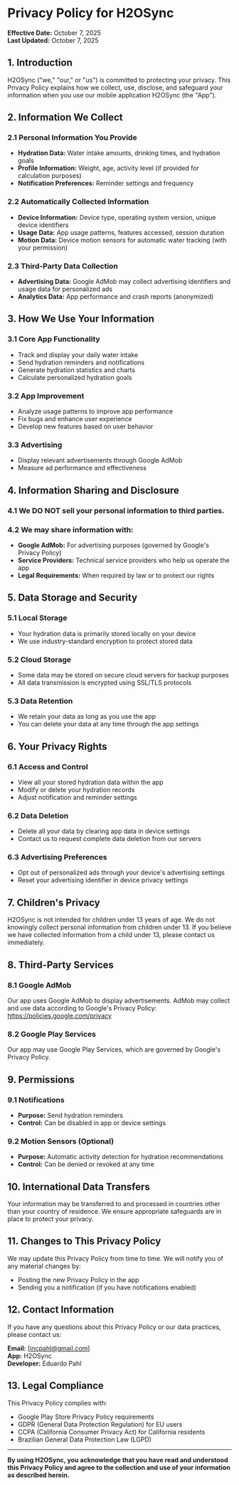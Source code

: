 # Privacy Policy for H2OSync

**Effective Date:** October 7, 2025  
**Last Updated:** October 7, 2025

## 1. Introduction

H2OSync ("we," "our," or "us") is committed to protecting your privacy. This Privacy Policy explains how we collect, use, disclose, and safeguard your information when you use our mobile application H2OSync (the "App").

## 2. Information We Collect

### 2.1 Personal Information You Provide
- **Hydration Data:** Water intake amounts, drinking times, and hydration goals
- **Profile Information:** Weight, age, activity level (if provided for calculation purposes)
- **Notification Preferences:** Reminder settings and frequency

### 2.2 Automatically Collected Information
- **Device Information:** Device type, operating system version, unique device identifiers
- **Usage Data:** App usage patterns, features accessed, session duration
- **Motion Data:** Device motion sensors for automatic water tracking (with your permission)

### 2.3 Third-Party Data Collection
- **Advertising Data:** Google AdMob may collect advertising identifiers and usage data for personalized ads
- **Analytics Data:** App performance and crash reports (anonymized)

## 3. How We Use Your Information

### 3.1 Core App Functionality
- Track and display your daily water intake
- Send hydration reminders and notifications
- Generate hydration statistics and charts
- Calculate personalized hydration goals

### 3.2 App Improvement
- Analyze usage patterns to improve app performance
- Fix bugs and enhance user experience
- Develop new features based on user behavior

### 3.3 Advertising
- Display relevant advertisements through Google AdMob
- Measure ad performance and effectiveness

## 4. Information Sharing and Disclosure

### 4.1 We DO NOT sell your personal information to third parties.

### 4.2 We may share information with:
- **Google AdMob:** For advertising purposes (governed by Google's Privacy Policy)
- **Service Providers:** Technical service providers who help us operate the app
- **Legal Requirements:** When required by law or to protect our rights

## 5. Data Storage and Security

### 5.1 Local Storage
- Your hydration data is primarily stored locally on your device
- We use industry-standard encryption to protect stored data

### 5.2 Cloud Storage
- Some data may be stored on secure cloud servers for backup purposes
- All data transmission is encrypted using SSL/TLS protocols

### 5.3 Data Retention
- We retain your data as long as you use the app
- You can delete your data at any time through the app settings

## 6. Your Privacy Rights

### 6.1 Access and Control
- View all your stored hydration data within the app
- Modify or delete your hydration records
- Adjust notification and reminder settings

### 6.2 Data Deletion
- Delete all your data by clearing app data in device settings
- Contact us to request complete data deletion from our servers

### 6.3 Advertising Preferences
- Opt out of personalized ads through your device's advertising settings
- Reset your advertising identifier in device privacy settings

## 7. Children's Privacy

H2OSync is not intended for children under 13 years of age. We do not knowingly collect personal information from children under 13. If you believe we have collected information from a child under 13, please contact us immediately.

## 8. Third-Party Services

### 8.1 Google AdMob
Our app uses Google AdMob to display advertisements. AdMob may collect and use data according to Google's Privacy Policy: https://policies.google.com/privacy

### 8.2 Google Play Services
Our app may use Google Play Services, which are governed by Google's Privacy Policy.

## 9. Permissions

### 9.1 Notifications
- **Purpose:** Send hydration reminders
- **Control:** Can be disabled in app or device settings

### 9.2 Motion Sensors (Optional)
- **Purpose:** Automatic activity detection for hydration recommendations
- **Control:** Can be denied or revoked at any time

## 10. International Data Transfers

Your information may be transferred to and processed in countries other than your country of residence. We ensure appropriate safeguards are in place to protect your privacy.

## 11. Changes to This Privacy Policy

We may update this Privacy Policy from time to time. We will notify you of any material changes by:
- Posting the new Privacy Policy in the app
- Sending you a notification (if you have notifications enabled)

## 12. Contact Information

If you have any questions about this Privacy Policy or our data practices, please contact us:

**Email:** [incpahl@gmail.com]  
**App:** H2OSync  
**Developer:** Eduardo Pahl

## 13. Legal Compliance

This Privacy Policy complies with:
- Google Play Store Privacy Policy requirements
- GDPR (General Data Protection Regulation) for EU users
- CCPA (California Consumer Privacy Act) for California residents
- Brazilian General Data Protection Law (LGPD)

---

**By using H2OSync, you acknowledge that you have read and understood this Privacy Policy and agree to the collection and use of your information as described herein.**